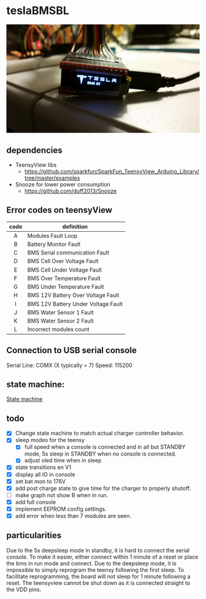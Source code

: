 # teslaBMSBL

![Tesla BMS BL](misc/20190319_221311.jpg)

## dependencies
- TeensyView libs
	- https://github.com/sparkfun/SparkFun_TeensyView_Arduino_Library/tree/master/examples
- Snooze for lower power consumption
	- https://github.com/duff2013/Snooze
	
## Error codes on teensyView

| code | definition | 
|:----:|------------|
| A | Modules Fault Loop |
| B | Battery Monitor Fault |
| C | BMS Serial communication Fault |
| D | BMS Cell Over Voltage Fault |
| E | BMS Cell Under Voltage Fault |
| F | BMS Over Temperature Fault |
| G | BMS Under Temperature Fault |
| H | BMS 12V Battery Over Voltage Fault |
| I | BMS 12V Battery Under Voltage Fault |
| J | BMS Water Sensor 1 Fault |
| K | BMS Water Sensor 2 Fault |
| L | Incorrect modules count |

## Connection to USB serial console

Serial Line: COMX (X typically = 7)
Speed: 115200

## state machine:
[State machine](https://online.visual-paradigm.com/w/pmcoivfe/diagrams.jsp#diagram:proj=0&id=3)
## todo
- [X] Change state machine to match actual charger controller behavior. 
- [X] sleep modes for the teensy
	- [X] full speed when a console is connected and in all but STANDBY mode, 5s sleep in STANDBY when no console is connected.
	- [X] adjust oled time when in sleep
- [X] state transitions en V1
- [X] display all IO in console
- [X] set bat mon to 176V
- [X] add post charge state to give time for the charger to properly shutoff.
- [ ] make graph not show B when in run.
- [X] add full console
- [X] implement EEPROM config settings.
- [X] add error when less than 7 modules are seen.
	
## particularities
Due to the 5s deepsleep mode in standby, it is hard to connect the serial console. To make it easier, either connect within 1 minute of a reset or place the bms in run mode and connect.
Due to the deepsleep mode, it is impossible to simply reprogram the teensy following the first sleep. To facilitate reprogramming, the board will not sleep for 1 minute following a reset.
The teensyview cannot be shut down as it is connected straight to the VDD pins.

